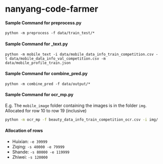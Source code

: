 # nanyang-code-farmer

#### Sample Command for preprocess.py
	python -m preprocess -f data/train_test/*


#### Sample Command for _text.py

	python -m mobile_text -i data/mobile_data_info_train_competition.csv -t data/mobile_data_info_val_competition.csv -m data/mobile_profile_train.json

#### Sample Command for combine_pred.py
	python -m combine_pred -f data/output/*

#### Sample Command for ocr_mp.py

E.g. The `mobile_image` folder containing the images is in the folder `img`. Allocated for row 10 to row 19 (inclusive)

```.sh
python -m ocr_mp -f beauty_data_info_train_competition_ocr.csv -i img/ -s 10 -e 19
```

#### Allocation of rows

* Huixian: `-e 39999`
* Ziqing: `-s 40000 -e 79999`
* Shande:  `-s 80000 -e 119999`
* Zhiwei:  `-s 120000`
